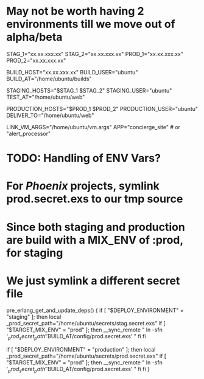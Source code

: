 # May not be worth having 2 environments till we move out of alpha/beta

STAG_1="xx.xx.xxx.xx"
STAG_2="xx.xx.xxx.xx"
PROD_1="xx.xx.xxx.xx"
PROD_2="xx.xx.xxx.xx"

BUILD_HOST="xx.xx.xxx.xx"
BUILD_USER="ubuntu"
BUILD_AT="/home/ubuntu/builds"

STAGING_HOSTS="$STAG_1 $STAG_2"
STAGING_USER="ubuntu"
TEST_AT="/home/ubuntu/web"

PRODUCTION_HOSTS="$PROD_1 $PROD_2"
PRODUCTION_USER="ubuntu"
DELIVER_TO="/home/ubuntu/web"

LINK_VM_ARGS="/home/ubuntu/vm.args"
APP="concierge_site" # or "alert_processor"

# TODO: Handling of ENV Vars?

# For *Phoenix* projects, symlink prod.secret.exs to our tmp source
# Since both staging and production are build with a MIX_ENV of :prod, for staging
# We just symlink a different secret file
pre_erlang_get_and_update_deps() {
  if [ "$DEPLOY_ENVIRONMENT" = "staging" ]; then
    local _prod_secret_path="/home/ubuntu/secrets/stag.secret.exs"
    if [ "$TARGET_MIX_ENV" = "prod" ]; then
      __sync_remote "
        ln -sfn '$_prod_secret_path' '$BUILD_AT/config/prod.secret.exs'
      "
    fi
  fi

  if [ "$DEPLOY_ENVIRONMENT" = "production" ]; then
    local _prod_secret_path="/home/ubuntu/secrets/prod.secret.exs"
    if [ "$TARGET_MIX_ENV" = "prod" ]; then
      __sync_remote "
        ln -sfn '$_prod_secret_path' '$BUILD_AT/config/prod.secret.exs'
      "
    fi
  fi
}
